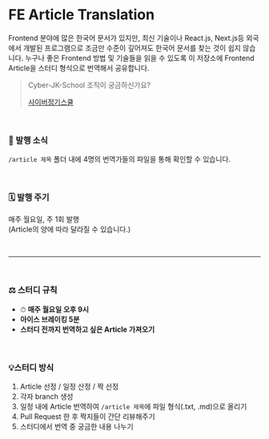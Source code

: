 # FE Article Translation

Frontend 분야에 많은 한국어 문서가 있지만, 최신 기술이나 React.js, Next.js등 외국에서 개발된 프로그램으로 조금만 수준이 깊어져도 한국어 문서를 찾는 것이 쉽지 않습니다. 누구나 좋은 Frontend 방법 및 기술들을 읽을 수 있도록 이 저장소에 Frontend Article을 스터디 형식으로 번역해서 공유합니다.

> Cyber-JK-School 조직이 궁금하신가요?
>
> [사이버정기스쿨](https://somber-paperback-65b.notion.site/fd71a376c8be4ddfa7d84a832db4f37f)

<br/>

### 🚩 발행 소식

`/article 제목` 폴더 내에 4명의 번역가들의 파일을 통해 확인할 수 있습니다.

<br/>

### 🗓 발행 주기

매주 월요일, 주 1회 발행
<br/>
(Article의 양에 따라 달라질 수 있습니다.)

<br/>

---

<br/>

### ⚖️ 스터디 규칙

- ⏱ **매주 월요일 오후 9시**
- **아이스 브레이킹 5분**
- **스터디 전까지 번역하고 싶은 Article 가져오기**

<br/>

### 💡스터디 방식

1. Article 선정 / 일정 산정 / 짝 선정
2. 각자 branch 생성
3. 일정 내에 Article 번역하여 `/article 제목`에 파일 형식(.txt, .md)으로 올리기
4. Pull Request 한 후 짝지들이 간단 리뷰해주기
5. 스터디에서 번역 중 궁금한 내용 나누기
